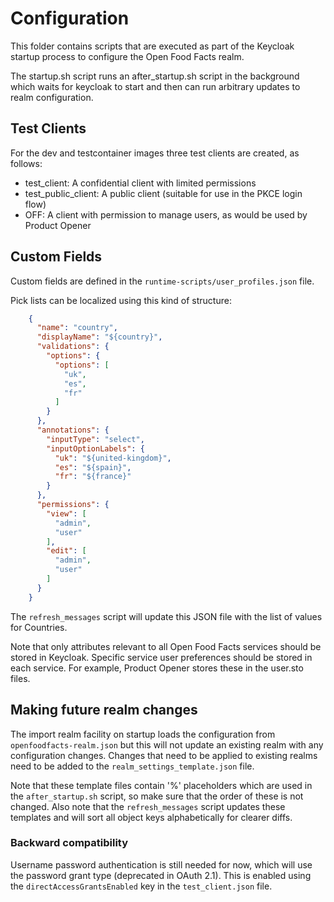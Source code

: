 # Configuration

This folder contains scripts that are executed as part of the Keycloak startup process to configure the Open Food Facts realm.

The startup.sh script runs an after_startup.sh script in the background which waits for keycloak to start and then can run arbitrary updates to realm configuration.

## Test Clients

For the dev and testcontainer images three test clients are created, as follows:

 - test_client: A confidential client with limited permissions
 - test_public_client: A public client (suitable for use in the PKCE login flow)
 - OFF: A client with permission to manage users, as would be used by Product Opener

## Custom Fields

Custom fields are defined in the `runtime-scripts/user_profiles.json` file.

Pick lists can be localized using this kind of structure:

```json
    {
      "name": "country",
      "displayName": "${country}",
      "validations": {
        "options": {
          "options": [
            "uk",
            "es",
            "fr"
          ]
        }
      },
      "annotations": {
        "inputType": "select",
        "inputOptionLabels": {
          "uk": "${united-kingdom}",
          "es": "${spain}",
          "fr": "${france}"
        }
      },
      "permissions": {
        "view": [
          "admin",
          "user"
        ],
        "edit": [
          "admin",
          "user"
        ]
      }
    }
```

The `refresh_messages` script will update this JSON file with the list of values for Countries.

Note that only attributes relevant to all Open Food Facts services should be stored in Keycloak. Specific service user preferences should be stored in each service. For example, Product Opener stores these in the user.sto files.

## Making future realm changes

The import realm facility on startup loads the configuration from `openfoodfacts-realm.json` but this will not update an existing realm with any configuration changes. Changes that need to be applied to existing realms need to be added to the `realm_settings_template.json` file.

Note that these template files contain '%' placeholders which are used in the `after_startup.sh` script, so make sure that the order of these is not changed. Also note that the `refresh_messages` script updates these templates and will sort all object keys alphabetically for clearer diffs.

### Backward compatibility

Username password authentication is still needed for now, which will use the password grant type (deprecated in OAuth 2.1). This is enabled using the `directAccessGrantsEnabled` key in the `test_client.json` file.
